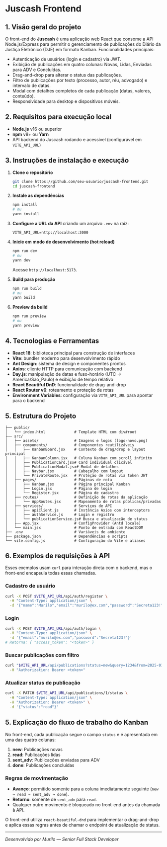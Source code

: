 # Juscash Frontend

## 1. Visão geral do projeto

O front-end do **Juscash** é uma aplicação web React que consome a API Node.js/Express para permitir o gerenciamento de publicações do Diário da Justiça Eletrônico (DJE) em formato Kanban. Funcionalidades principais:

- Autenticação de usuários (login e cadastro) via JWT.
- Exibição de publicações em quatro colunas: Novas, Lidas, Enviadas para ADV e Concluídas.
- Drag-and-drop para alterar o status das publicações.
- Filtro de publicações por texto (processo, autor, réu, advogado) e intervalo de datas.
- Modal com detalhes completos de cada publicação (datas, valores, conteúdo).
- Responsividade para desktop e dispositivos móveis.

## 2. Requisitos para execução local

- **Node.js** v16 ou superior
- **npm** v8+ ou **Yarn**
- API backend do Juscash rodando e acessível (configurável em `VITE_API_URL`)

## 3. Instruções de instalação e execução

1. **Clone o repositório**

   ```bash
   git clone https://github.com/seu-usuario/juscash-frontend.git
   cd juscash-frontend
   ```

2. **Instale as dependências**

   ```bash
   npm install
   # ou
   yarn install
   ```

3. **Configure a URL da API** criando um arquivo `.env` na raiz:

   ```env
   VITE_API_URL=http://localhost:3000
   ```

4. **Inicie em modo de desenvolvimento (hot reload)**

   ```bash
   npm run dev
   # ou
   yarn dev
   ```

   Acesse `http://localhost:5173`.

5. **Build para produção**

   ```bash
   npm run build
   # ou
   yarn build
   ```

6. **Preview da build**

   ```bash
   npm run preview
   # ou
   yarn preview
   ```

## 4. Tecnologias e Ferramentas

- **React 18**: biblioteca principal para construção de interfaces
- **Vite**: bundler moderno para desenvolvimento rápido
- **Ant Design**: sistema de design e componentes prontos
- **Axios**: cliente HTTP para comunicação com backend
- **Day.js**: manipulação de datas e fuso-horário (UTC → America/Sao_Paulo) e exibição de tempo relativo
- **React Beautiful DnD**: funcionalidade de drag-and-drop
- **React Router v6**: roteamento e proteção de rotas
- **Environment Variables**: configuração via `VITE_API_URL` para apontar para o backend

## 5. Estrutura do Projeto

```
├── public/
│   └── index.html             # Template HTML com div#root
├── src/
│   ├── assets/                # Imagens e logos (logo-novo.png)
│   ├── components/            # Componentes reutilizáveis
│   │   ├── KanbanBoard.jsx    # Contexto de drag/drop e layout principal
│   │   ├── KanbanColumn.jsx   # Coluna Kanban com scroll infinito
│   │   ├── PublicationCard.jsx# Card individual clicável
│   │   ├── PublicationModal.jsx# Modal de detalhes
│   │   ├── Navbar.jsx         # Cabeçalho com logout
│   │   └── PrivateRoute.jsx   # Proteção de rotas via token JWT
│   ├── pages/                 # Páginas de rota
│   │   ├── Kanban.jsx         # Página principal Kanban
│   │   ├── Login.jsx          # Página de login
│   │   └── Register.jsx       # Página de cadastro
│   ├── routes/                # Definição de rotas da aplicação
│   │   └── AppRoutes.jsx      # Mapeamento de rotas públicas/privadas
│   ├── services/              # Serviços de API
│   │   ├── apiClient.js       # Instância Axios com interceptors
│   │   ├── authService.js     # Login e registro
│   │   └── publicationService.js# Busca e atualização de status
│   ├── App.jsx                # ConfigProvider (Antd locale)
│   └── main.jsx               # Ponto de entrada com ReactDOM
├── .env                       # Variáveis de ambiente
├── package.json               # Dependências e scripts
└── vite.config.js             # Configuração do Vite e aliases
```

## 6. Exemplos de requisições à API

Esses exemplos usam `curl` para interação direta com o backend, mas o front-end encapsula todas essas chamadas.

### Cadastro de usuário

```bash
curl -X POST $VITE_API_URL/api/auth/register \
  -H "Content-Type: application/json" \
  -d '{"name":"Murilo","email":"murilo@ex.com","password":"Secreta123!"}'
```

### Login

```bash
curl -X POST $VITE_API_URL/api/auth/login \
  -H "Content-Type: application/json" \
  -d '{"email":"murilo@ex.com","password":"Secreta123!"}'
# Retorna: { "access_token": "<token>" }
```

### Buscar publicações com filtro

```bash
curl "$VITE_API_URL/api/publications?status=new&query=1234&from=2025-01-01&to=2025-01-31" \
  -H "Authorization: Bearer <token>"
```

### Atualizar status de publicação

```bash
curl -X PATCH $VITE_API_URL/api/publications/1/status \
  -H "Content-Type: application/json" \
  -H "Authorization: Bearer <token>" \
  -d '{"status":"read"}'
```

## 5. Explicação do fluxo de trabalho do Kanban

No front-end, cada publicação segue o campo `status` e é apresentada em uma das quatro colunas:

1. **new**: Publicações novas
2. **read**: Publicações lidas
3. **sent_adv**: Publicações enviadas para ADV
4. **done**: Publicações concluídas

### Regras de movimentação

- **Avanço**: permitido somente para a coluna imediatamente seguinte (`new → read → sent_adv → done`).
- **Retorno**: somente de `sent_adv` para `read`.
- Qualquer outro movimento é bloqueado no front-end antes da chamada à API.

O front-end utiliza `react-beautiful-dnd` para implementar o drag-and-drop e aplica essas regras antes de chamar o endpoint de atualização de status.

---

_Desenvolvido por Murilo — Senior Full Stack Developer_
